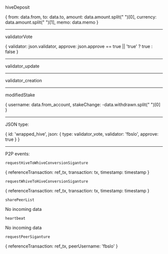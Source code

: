 hiveDeposit

{
  from: data.from,
  to: data.to,
  amount: data.amount.split(" ")[0],
  currency: data.amount.split(" ")[1],
  memo: data.memo
}

---

validatorVote

{
  validator: json.validator,
  approve: json.approve == true || 'true' ? true : false
}

---

validator_update

---

validator_creation

---

modifiedStake

{
  username: data.from_account,
  stakeChange: -data.withdrawn.split(" ")[0]
}

---

JSON type:

{
  id: 'wrapped_hive',
  json: {
    type: validator_vote,
    validator: 'fbslo',
    approve: true
  }
}


---

P2P events:

`requestHiveToWhiveConversionSiganture`

{
  referenceTransaction: ref_tx,
  transaction: tx,
  timestamp: timestamp
}

`requestWhiveToHiveConversionSiganture`

{
  referenceTransaction: ref_tx,
  transaction: tx,
  timestamp: timestamp
}

`sharePeerList`

No incoming data

`heartbeat`

No incoming data

`requestPeerSiganture`

{
  referenceTransaction: ref_tx,
  peerUsername: 'fbslo'
}
